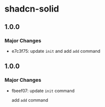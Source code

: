 # shadcn-solid

## 1.0.0

### Major Changes

-   e7c3f75: update `init` and add `add` command

## 1.0.0

### Major Changes

-   fbeef07: update `init` command

    add `add` command
